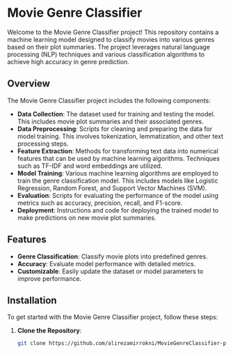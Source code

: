 # Movie Genre Classifier

Welcome to the Movie Genre Classifier project! This repository contains a machine learning model designed to classify movies into various genres based on their plot summaries. The project leverages natural language processing (NLP) techniques and various classification algorithms to achieve high accuracy in genre prediction.

## Overview

The Movie Genre Classifier project includes the following components:

- **Data Collection**: The dataset used for training and testing the model. This includes movie plot summaries and their associated genres.
- **Data Preprocessing**: Scripts for cleaning and preparing the data for model training. This involves tokenization, lemmatization, and other text processing steps.
- **Feature Extraction**: Methods for transforming text data into numerical features that can be used by machine learning algorithms. Techniques such as TF-IDF and word embeddings are utilized.
- **Model Training**: Various machine learning algorithms are employed to train the genre classification model. This includes models like Logistic Regression, Random Forest, and Support Vector Machines (SVM).
- **Evaluation**: Scripts for evaluating the performance of the model using metrics such as accuracy, precision, recall, and F1-score.
- **Deployment**: Instructions and code for deploying the trained model to make predictions on new movie plot summaries.

## Features

- **Genre Classification**: Classify movie plots into predefined genres.
- **Accuracy**: Evaluate model performance with detailed metrics.
- **Customizable**: Easily update the dataset or model parameters to improve performance.

## Installation

To get started with the Movie Genre Classifier project, follow these steps:

1. **Clone the Repository**:

   ```bash
   git clone https://github.com/alirezamirrokni/MovieGenreClassifier-project.git
